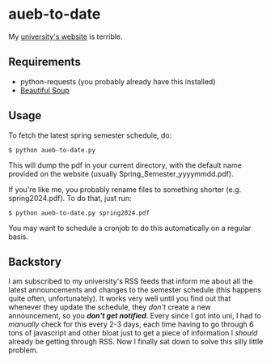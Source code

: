 # aueb-to-date

My [university's website](https://aueb.gr) is terrible.

## Requirements

* python-requests (you probably already have this installed)
* [Beautiful Soup][1]

## Usage

To fetch the latest spring semester schedule, do:
```
$ python aueb-to-date.py
```
This will dump the pdf in your current directory, with the default name
provided on the website (usually Spring\_Semester\_yyyymmdd.pdf).

If you're like me, you probably rename files to something shorter (e.g.
spring2024.pdf). To do that, just run:
```
$ python aueb-to-date.py spring2024.pdf
```
You may want to schedule a cronjob to do this automatically on a regular basis.

## Backstory

I am subscribed to my university's RSS feeds that inform me about all the
latest announcements and changes to the semester schedule (this happens quite
often, unfortunately). It works very well until you find out that whenever they
update the schedule, they *don't* create a new announcement, so you ***don't
get notified***. Every since I got into uni, I had to *manually* check for this
every 2-3 days, each time having to go through 6 tons of javascript and other
bloat just to get a piece of information I *should* already be getting through
RSS. Now I finally sat down to solve this silly little problem.

[1]: https://beautiful-soup-4.readthedocs.io/en/latest/#
